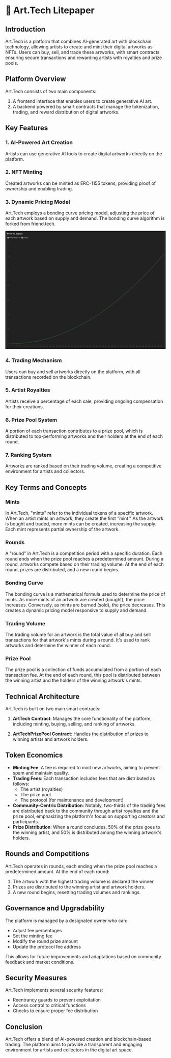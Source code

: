 # 📄 Art.Tech Litepaper

## Introduction

Art.Tech is a platform that combines AI-generated art with blockchain technology, allowing artists to create and mint their digital artworks as NFTs. Users can buy, sell, and trade these artworks, with smart contracts ensuring secure transactions and rewarding artists with royalties and prize pools.

## Platform Overview

Art.Tech consists of two main components:

1. A frontend interface that enables users to create generative AI art.
2. A backend powered by smart contracts that manage the tokenization, trading, and reward distribution of digital artworks.

## Key Features

### 1. AI-Powered Art Creation

Artists can use generative AI tools to create digital artworks directly on the platform.

### 2. NFT Minting

Created artworks can be minted as ERC-1155 tokens, providing proof of ownership and enabling trading.

### 3. Dynamic Pricing Model

Art.Tech employs a bonding curve pricing model, adjusting the price of each artwork based on supply and demand. The bonding curve algorithm is forked from friend.tech. 

![Price Vs. Supply](price.png "Price Vs. Supply")

### 4. Trading Mechanism

Users can buy and sell artworks directly on the platform, with all transactions recorded on the blockchain.

### 5. Artist Royalties

Artists receive a percentage of each sale, providing ongoing compensation for their creations.

### 6. Prize Pool System

A portion of each transaction contributes to a prize pool, which is distributed to top-performing artworks and their holders at the end of each round.

### 7. Ranking System

Artworks are ranked based on their trading volume, creating a competitive environment for artists and collectors.

## Key Terms and Concepts

### Mints
In Art.Tech, "mints" refer to the individual tokens of a specific artwork. When an artist mints an artwork, they create the first "mint." As the artwork is bought and traded, more mints can be created, increasing the supply. Each mint represents partial ownership of the artwork.

### Rounds
A "round" in Art.Tech is a competition period with a specific duration. Each round ends when the prize pool reaches a predetermined amount. During a round, artworks compete based on their trading volume. At the end of each round, prizes are distributed, and a new round begins.

### Bonding Curve
The bonding curve is a mathematical formula used to determine the price of mints. As more mints of an artwork are created (bought), the price increases. Conversely, as mints are burned (sold), the price decreases. This creates a dynamic pricing model responsive to supply and demand.

### Trading Volume
The trading volume for an artwork is the total value of all buy and sell transactions for that artwork's mints during a round. It's used to rank artworks and determine the winner of each round.

### Prize Pool
The prize pool is a collection of funds accumulated from a portion of each transaction fee. At the end of each round, this pool is distributed between the winning artist and the holders of the winning artwork's mints.

## Technical Architecture

Art.Tech is built on two main smart contracts:

1. **ArtTech Contract**: Manages the core functionality of the platform, including minting, buying, selling, and ranking of artworks.

2. **ArtTechPrizePool Contract**: Handles the distribution of prizes to winning artists and artwork holders.

## Token Economics

- **Minting Fee**: A fee is required to mint new artworks, aiming to prevent spam and maintain quality.
- **Trading Fees**: Each transaction includes fees that are distributed as follows:
  - The artist (royalties)
  - The prize pool
  - The protocol (for maintenance and development)
- **Community-Centric Distribution**: Notably, two-thirds of the trading fees are distributed back to the community through artist royalties and the prize pool, emphasizing the platform's focus on supporting creators and participants.
- **Prize Distribution**: When a round concludes, 50% of the prize goes to the winning artist, and 50% is distributed among the winning artwork's holders.

## Rounds and Competitions

Art.Tech operates in rounds, each ending when the prize pool reaches a predetermined amount. At the end of each round:

1. The artwork with the highest trading volume is declared the winner.
2. Prizes are distributed to the winning artist and artwork holders.
3. A new round begins, resetting trading volumes and rankings.

## Governance and Upgradability

The platform is managed by a designated owner who can:

- Adjust fee percentages
- Set the minting fee
- Modify the round prize amount
- Update the protocol fee address

This allows for future improvements and adaptations based on community feedback and market conditions.

## Security Measures

Art.Tech implements several security features:

- Reentrancy guards to prevent exploitation
- Access control to critical functions
- Checks to ensure proper fee distribution

## Conclusion

Art.Tech offers a blend of AI-powered creation and blockchain-based trading. The platform aims to provide a transparent and engaging environment for artists and collectors in the digital art space.
